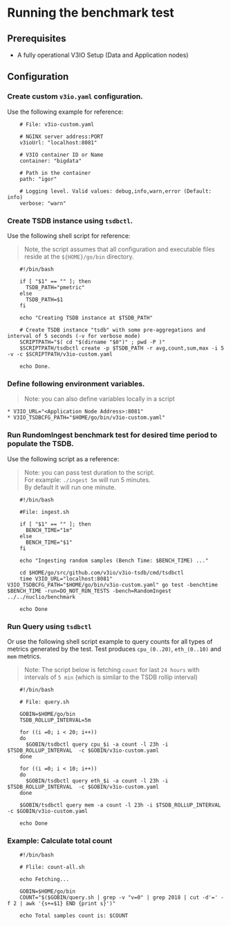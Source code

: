 # Running the benchmark test

## Prerequisites
* A fully operational V3IO Setup (Data and Application nodes)
 
## Configuration

### Create custom `v3io.yaml` configuration. 
   Use the following example for reference:
```
    # File: v3io-custom.yaml
    
    # NGINX server address:PORT
    v3ioUrl: "localhost:8081"
    
    # V3IO container ID or Name
    container: "bigdata"
    
    # Path in the container
    path: "igor"
    
    # Logging level. Valid values: debug,info,warn,error (Default: info)
    verbose: "warn"
``` 
### Create TSDB instance using `tsdbctl`.
Use the following shell script for reference:
> Note, the script assumes that all configuration and executable files reside at the `${HOME}/go/bin` directory.
```
    #!/bin/bash
    
    if [ "$1" == "" ]; then
      TSDB_PATH="pmetric"
    else
      TSDB_PATH=$1
    fi
    
    echo "Creating TSDB instance at $TSDB_PATH"
    
    # Create TSDB instance "tsdb" with some pre-aggregations and interval of 5 seconds (-v for verbose mode)
    SCRIPTPATH="$( cd "$(dirname "$0")" ; pwd -P )"
    $SCRIPTPATH/tsdbctl create -p $TSDB_PATH -r avg,count,sum,max -i 5 -v -c $SCRIPTPATH/v3io-custom.yaml
    
    echo Done.
```
### Define following environment variables.
> Note: you can also define variables locally in a script

    * V3IO_URL="<Application Node Address>:8081" 
    * V3IO_TSDBCFG_PATH="$HOME/go/bin/v3io-custom.yaml"
### Run RundomIngest benchmark test for desired time period to populate the TSDB.
Use the following script as a reference:
> Note: you can pass test duration to the script.
<br>For example: `./ingest 5m` will run 5 minutes.
<br>By default it will run one minute.
```
    #!/bin/bash
    
    #File: ingest.sh
    
    if [ "$1" == "" ]; then
      BENCH_TIME="1m"
    else
      BENCH_TIME="$1"
    fi
    
    echo "Ingesting random samples (Bench Time: $BENCH_TIME) ..."
    
    cd $HOME/go/src/github.com/v3io/v3io-tsdb/cmd/tsdbctl
    time V3IO_URL="localhost:8081" V3IO_TSDBCFG_PATH="$HOME/go/bin/v3io-custom.yaml" go test -benchtime $BENCH_TIME -run=DO_NOT_RUN_TESTS -bench=RandomIngest ../../nuclio/benchmark
    
    echo Done
```
### Run Query using `tsdbctl`
 Or use the following shell script example to query counts for all types of metrics generated by the test.
 Test produces `cpu_(0..20)`, `eth_(0..10)` and `mem` metrics.
 > Note: The script below is fetching `count` for last `24 hours` with intervals of `5 min` (which is similar to the TSDB rollip interval)
```
    #!/bin/bash
    
    # File: query.sh
    
    GOBIN=$HOME/go/bin
    TSDB_ROLLUP_INTERVAL=5m
    
    for ((i =0; i < 20; i++))
    do
      $GOBIN/tsdbctl query cpu_$i -a count -l 23h -i $TSDB_ROLLUP_INTERVAL  -c $GOBIN/v3io-custom.yaml
    done
    
    for ((i =0; i < 10; i++))
    do
      $GOBIN/tsdbctl query eth_$i -a count -l 23h -i $TSDB_ROLLUP_INTERVAL  -c $GOBIN/v3io-custom.yaml
    done
    
    $GOBIN/tsdbctl query mem -a count -l 23h -i $TSDB_ROLLUP_INTERVAL  -c $GOBIN/v3io-custom.yaml
    
    echo Done
```
### Example: Calculate total count
```
    #!/bin/bash
   
    # Flile: count-all.sh
     
    echo Fetching...
    
    GOBIN=$HOME/go/bin
    COUNT="$($GOBIN/query.sh | grep -v "v=0" | grep 2018 | cut -d'=' -f 2 | awk '{s+=$1} END {print s}')"
    
    echo Total samples count is: $COUNT
```